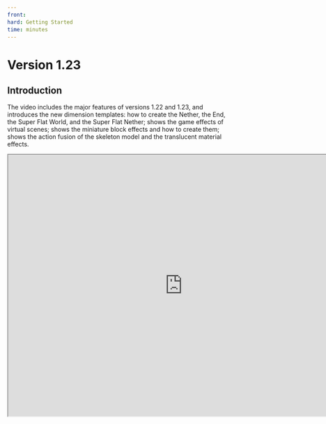 ```yaml
--- 
front: 
hard: Getting Started 
time: minutes 
--- 
```


# Version 1.23 

## Introduction 

The video includes the major features of versions 1.22 and 1.23, and introduces the new dimension templates: how to create the Nether, the End, the Super Flat World, and the Super Flat Nether; shows the game effects of virtual scenes; shows the miniature block effects and how to create them; shows the action fusion of the skeleton model and the translucent material effects. 

<iframe src="https://cc.163.com/act/m/daily/iframeplayer/?id=60ed3d3048e27490891c6702" height="600" width="800" allow="fullscreen" /> 

## Video corresponding demo 

Download address or source as follows: 

### 1. Custom dimension template 

​ [Download address](https://g79.gdl.netease.com/9d3b837a96af41958526f8e1ce373eae.zip) 

### 2. Virtual scene 

​ For details, see "Bedrock Edition Server - Server Mod - Public Mod - Turn-based Battle" ![](./images/xunichangjing.png) 

### 3. Miniature Blocks 

​[Download address](https://g79.gdl.netease.com/micro_block_zhanshi.zip) 

### 4. Skeleton model supports action fusion and translucent materials 

​ [Download address](https://g79.gdl.netease.com/AnimRemixMod.zip)